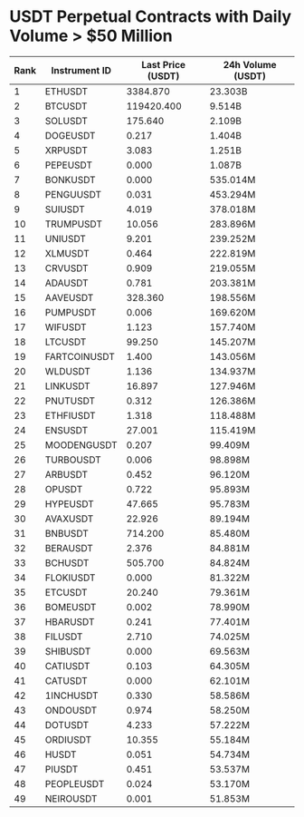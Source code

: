 # USDT Perpetual Contracts with Daily Volume > $50 Million

| Rank | Instrument ID | Last Price (USDT) | 24h Volume (USDT) |
|------|---------------|-------------------|-------------------|
| 1 | ETHUSDT | 3384.870 | 23.303B |
| 2 | BTCUSDT | 119420.400 | 9.514B |
| 3 | SOLUSDT | 175.640 | 2.109B |
| 4 | DOGEUSDT | 0.217 | 1.404B |
| 5 | XRPUSDT | 3.083 | 1.251B |
| 6 | PEPEUSDT | 0.000 | 1.087B |
| 7 | BONKUSDT | 0.000 | 535.014M |
| 8 | PENGUUSDT | 0.031 | 453.294M |
| 9 | SUIUSDT | 4.019 | 378.018M |
| 10 | TRUMPUSDT | 10.056 | 283.896M |
| 11 | UNIUSDT | 9.201 | 239.252M |
| 12 | XLMUSDT | 0.464 | 222.819M |
| 13 | CRVUSDT | 0.909 | 219.055M |
| 14 | ADAUSDT | 0.781 | 203.381M |
| 15 | AAVEUSDT | 328.360 | 198.556M |
| 16 | PUMPUSDT | 0.006 | 169.620M |
| 17 | WIFUSDT | 1.123 | 157.740M |
| 18 | LTCUSDT | 99.250 | 145.207M |
| 19 | FARTCOINUSDT | 1.400 | 143.056M |
| 20 | WLDUSDT | 1.136 | 134.937M |
| 21 | LINKUSDT | 16.897 | 127.946M |
| 22 | PNUTUSDT | 0.312 | 126.386M |
| 23 | ETHFIUSDT | 1.318 | 118.488M |
| 24 | ENSUSDT | 27.001 | 115.419M |
| 25 | MOODENGUSDT | 0.207 | 99.409M |
| 26 | TURBOUSDT | 0.006 | 98.898M |
| 27 | ARBUSDT | 0.452 | 96.120M |
| 28 | OPUSDT | 0.722 | 95.893M |
| 29 | HYPEUSDT | 47.665 | 95.783M |
| 30 | AVAXUSDT | 22.926 | 89.194M |
| 31 | BNBUSDT | 714.200 | 85.480M |
| 32 | BERAUSDT | 2.376 | 84.881M |
| 33 | BCHUSDT | 505.700 | 84.824M |
| 34 | FLOKIUSDT | 0.000 | 81.322M |
| 35 | ETCUSDT | 20.240 | 79.361M |
| 36 | BOMEUSDT | 0.002 | 78.990M |
| 37 | HBARUSDT | 0.241 | 77.401M |
| 38 | FILUSDT | 2.710 | 74.025M |
| 39 | SHIBUSDT | 0.000 | 69.563M |
| 40 | CATIUSDT | 0.103 | 64.305M |
| 41 | CATUSDT | 0.000 | 62.101M |
| 42 | 1INCHUSDT | 0.330 | 58.586M |
| 43 | ONDOUSDT | 0.974 | 58.250M |
| 44 | DOTUSDT | 4.233 | 57.222M |
| 45 | ORDIUSDT | 10.355 | 55.184M |
| 46 | HUSDT | 0.051 | 54.734M |
| 47 | PIUSDT | 0.451 | 53.537M |
| 48 | PEOPLEUSDT | 0.024 | 53.170M |
| 49 | NEIROUSDT | 0.001 | 51.853M |
